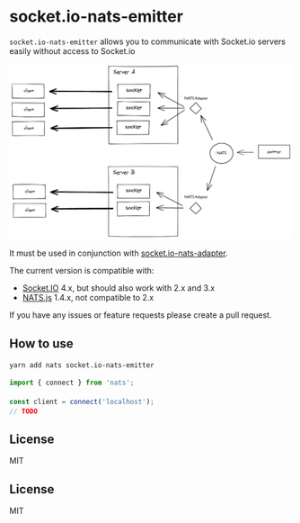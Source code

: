 
# socket.io-nats-emitter

`socket.io-nats-emitter` allows you to communicate with Socket.io servers easily without access to Socket.io

![Emitter diagram](assets/emitter.png)

It must be used in conjunction with [socket.io-nats-adapter](https://github.com/MickL/socket.io-nats-adapter).

The current version is compatible with:

- [Socket.IO](https://github.com/socketio/socket.io) 4.x, but should also work with 2.x and 3.x
- [NATS.js](https://github.com/nats-io/nats.js/) 1.4.x, not compatible to 2.x

If you have any issues or feature requests please create a pull request.

## How to use

```bash
yarn add nats socket.io-nats-emitter
```

```ts
import { connect } from 'nats';

const client = connect('localhost');
// TODO
```

## License

MIT

## License

MIT
